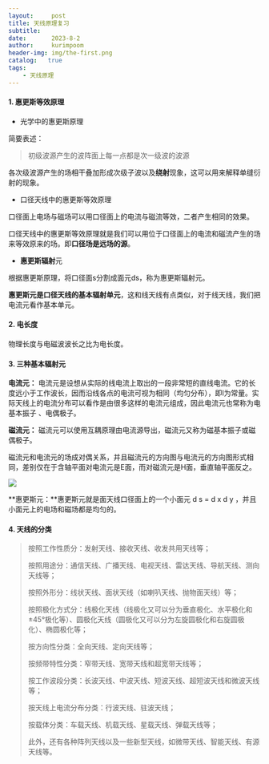 ```yaml
---
layout:     post
title: 天线原理复习
subtitle:   
date:       2023-8-2
author:     kurimpoom
header-img: img/the-first.png
catalog:   true
tags: 
    - 天线原理
---
```


#### 1. 惠更斯等效原理

- 光学中的惠更斯原理

简要表述：

> 初级波源产生的波阵面上每一点都是次一级波的波源

各次级波源产生的场相干叠加形成次级子波以及**绕射**现象，这可以用来解释单缝衍射的现象。

- 口径天线中的惠更斯等效原理

口径面上电场与磁场可以用口径面上的电流与磁流等效，二者产生相同的效果。

口径天线中的惠更斯等效原理就是我们可以用位于口径面上的电流和磁流产生的场来等效原来的场。即**口径场是远场的源**。

- **惠更斯辐射**元

根据惠更斯原理，将口径面s分割成面元ds，称为惠更斯辐射元。

**惠更斯元是口径天线的基本辐射单元**，这和线天线有点类似，对于线天线，我们把电流元看作基本单元。

#### 2. 电长度

物理长度与电磁波波长之比为电长度。

#### 3. 三种基本辐射元

**电流元：** 电流元是设想从实际的线电流上取出的一段非常短的直线电流。它的长度远小于工作波长，因而沿线各点的电流可视为相同（均匀分布），即I为常量。实际天线上的电流分布可以看作是由很多这样的电流元组成，因此电流元也常称为电基本振子 、电偶极子。

**磁流元：** 磁流元可以使用互耦原理由电流源导出，磁流元又称为磁基本振子或磁偶极子。

磁流元和电流元的场成对偶关系，并且磁流元的方向图与电流元的方向图形式相同，差别仅在于含轴平面对电流元是E面，而对磁流元是H面，垂直轴平面反之。

![](https://s1.ax1x.com/2023/08/02/pPP7cTS.png)

**惠更斯元：**惠更斯元就是面天线口径面上的一个小面元 d s = d x d y ，并且小面元上的电场和磁场都是均匀的。

#### 4. 天线的分类

> 按照工作性质分：发射天线、接收天线、收发共用天线等；
>
> 按照用途分：通信天线、广播天线、电视天线、雷达天线、导航天线、测向天线等；
>
> 按照外形分：线状天线、面状天线（如喇叭天线、抛物面天线）等；
>
> 按照极化方式分：线极化天线（线极化又可以分为垂直极化、水平极化和±45°极化等）、圆极化天线（圆极化又可以分为左旋圆极化和右旋圆极化）、椭圆极化等；
>
> 按方向性分类：全向天线、定向天线等；
>
> 按频带特性分类：窄带天线、宽带天线和超宽带天线等；
>
> 按工作波段分类：长波天线、中波天线、短波天线、超短波天线和微波天线等；
>
> 按天线上电流分布分类：行波天线、驻波天线；
>
> 按载体分类：车载天线、机载天线、星载天线、弹载天线等；
>
> 此外，还有各种阵列天线以及一些新型天线，如微带天线、智能天线、有源天线等。

